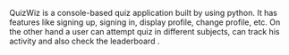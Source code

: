QuizWiz is a console-based quiz application built by using python. It has features like signing up, signing in, display profile, change profile, etc. On the other hand a user can attempt quiz in different subjects, can track his activity and also check the leaderboard . 
